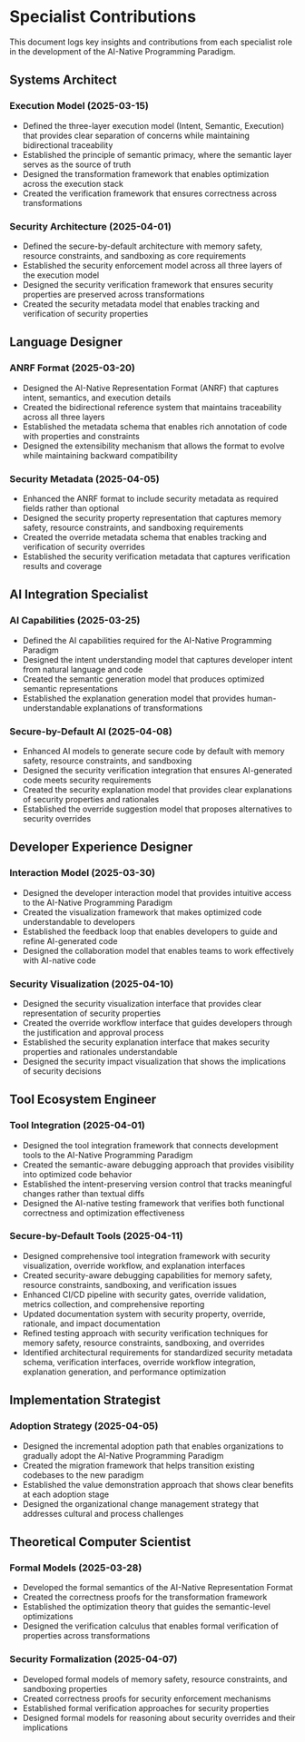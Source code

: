 # Specialist Contributions

This document logs key insights and contributions from each specialist role in the development of the AI-Native Programming Paradigm.

## Systems Architect

### Execution Model (2025-03-15)
- Defined the three-layer execution model (Intent, Semantic, Execution) that provides clear separation of concerns while maintaining bidirectional traceability
- Established the principle of semantic primacy, where the semantic layer serves as the source of truth
- Designed the transformation framework that enables optimization across the execution stack
- Created the verification framework that ensures correctness across transformations

### Security Architecture (2025-04-01)
- Defined the secure-by-default architecture with memory safety, resource constraints, and sandboxing as core requirements
- Established the security enforcement model across all three layers of the execution model
- Designed the security verification framework that ensures security properties are preserved across transformations
- Created the security metadata model that enables tracking and verification of security properties

## Language Designer

### ANRF Format (2025-03-20)
- Designed the AI-Native Representation Format (ANRF) that captures intent, semantics, and execution details
- Created the bidirectional reference system that maintains traceability across all three layers
- Established the metadata schema that enables rich annotation of code with properties and constraints
- Designed the extensibility mechanism that allows the format to evolve while maintaining backward compatibility

### Security Metadata (2025-04-05)
- Enhanced the ANRF format to include security metadata as required fields rather than optional
- Designed the security property representation that captures memory safety, resource constraints, and sandboxing requirements
- Created the override metadata schema that enables tracking and verification of security overrides
- Established the security verification metadata that captures verification results and coverage

## AI Integration Specialist

### AI Capabilities (2025-03-25)
- Defined the AI capabilities required for the AI-Native Programming Paradigm
- Designed the intent understanding model that captures developer intent from natural language and code
- Created the semantic generation model that produces optimized semantic representations
- Established the explanation generation model that provides human-understandable explanations of transformations

### Secure-by-Default AI (2025-04-08)
- Enhanced AI models to generate secure code by default with memory safety, resource constraints, and sandboxing
- Designed the security verification integration that ensures AI-generated code meets security requirements
- Created the security explanation model that provides clear explanations of security properties and rationales
- Established the override suggestion model that proposes alternatives to security overrides

## Developer Experience Designer

### Interaction Model (2025-03-30)
- Designed the developer interaction model that provides intuitive access to the AI-Native Programming Paradigm
- Created the visualization framework that makes optimized code understandable to developers
- Established the feedback loop that enables developers to guide and refine AI-generated code
- Designed the collaboration model that enables teams to work effectively with AI-native code

### Security Visualization (2025-04-10)
- Designed the security visualization interface that provides clear representation of security properties
- Created the override workflow interface that guides developers through the justification and approval process
- Established the security explanation interface that makes security properties and rationales understandable
- Designed the security impact visualization that shows the implications of security decisions

## Tool Ecosystem Engineer

### Tool Integration (2025-04-01)
- Designed the tool integration framework that connects development tools to the AI-Native Programming Paradigm
- Created the semantic-aware debugging approach that provides visibility into optimized code behavior
- Established the intent-preserving version control that tracks meaningful changes rather than textual diffs
- Designed the AI-native testing framework that verifies both functional correctness and optimization effectiveness

### Secure-by-Default Tools (2025-04-11)
- Designed comprehensive tool integration framework with security visualization, override workflow, and explanation interfaces
- Created security-aware debugging capabilities for memory safety, resource constraints, sandboxing, and verification issues
- Enhanced CI/CD pipeline with security gates, override validation, metrics collection, and comprehensive reporting
- Updated documentation system with security property, override, rationale, and impact documentation
- Refined testing approach with security verification techniques for memory safety, resource constraints, sandboxing, and overrides
- Identified architectural requirements for standardized security metadata schema, verification interfaces, override workflow integration, explanation generation, and performance optimization

## Implementation Strategist

### Adoption Strategy (2025-04-05)
- Designed the incremental adoption path that enables organizations to gradually adopt the AI-Native Programming Paradigm
- Created the migration framework that helps transition existing codebases to the new paradigm
- Established the value demonstration approach that shows clear benefits at each adoption stage
- Designed the organizational change management strategy that addresses cultural and process challenges

## Theoretical Computer Scientist

### Formal Models (2025-03-28)
- Developed the formal semantics of the AI-Native Representation Format
- Created the correctness proofs for the transformation framework
- Established the optimization theory that guides the semantic-level optimizations
- Designed the verification calculus that enables formal verification of properties across transformations

### Security Formalization (2025-04-07)
- Developed formal models of memory safety, resource constraints, and sandboxing properties
- Created correctness proofs for security enforcement mechanisms
- Established formal verification approaches for security properties
- Designed formal models for reasoning about security overrides and their implications